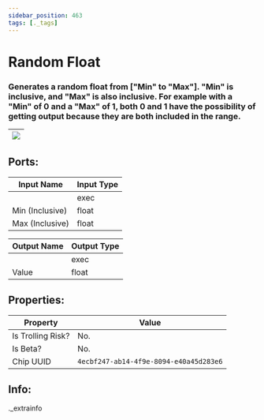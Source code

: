 ```yaml
---
sidebar_position: 463
tags: [._tags]
---
```


# Random Float


### Generates a random float from ["Min" to "Max"]. "Min" is inclusive, and "Max" is also inclusive. For example with a "Min" of 0 and a "Max" of 1, both 0 and 1 have the possibility of getting output because they are both included in the range.

| ![](https://images-ext-2.discordapp.net/external/MPmIaQzlEPmgGWlgi-WxBBXt0Bjv_zWPkg1y1f_sy3s/https/www.recroomcircuits.com/image/circuit/absolute-value?width=206&height=108) |
|-----|

## Ports:

| Input Name | Input Type |
|-----------|-----------|
|  | exec |
| Min (Inclusive) | float |
| Max (Inclusive) | float |

| Output Name | Output Type |
|-----------|-----------|
|  | exec |
| Value | float |

## Properties:

| Property  | Value |
|-------------------|-----------|
| Is Trolling Risk? | No. |
| Is Beta? | No. |
| Chip UUID | `4ecbf247-ab14-4f9e-8094-e40a45d283e6` |

## Info:
._extrainfo